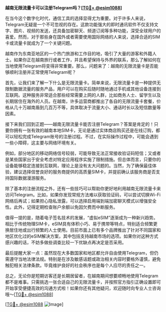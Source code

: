 **越南无限流量卡可以注册Telegram吗？[[TG💪+ @esim1088](https://t.me/s/esim1088)]**

在当今这个数字化时代，通信工具的选择显得尤为重要。对于许多人来说，Telegram无疑是一个不可忽视的存在。这款功能强大的即时通讯软件不仅支持文字、图片、视频的发送，还具备加密聊天、频道订阅等多种功能，深受全球用户的喜爱。然而，对于那些身在国外或者需要使用国际网络的人来说，选择合适的SIM卡或流量卡就成为了一个关键问题。

越南作为东南亚地区的一个热门旅游和工作目的地，吸引了大量的游客和外籍人士。如果你正在越南旅行或者工作，并且希望保持与外界的联系，那么了解如何在当地使用Telegram将变得非常重要。那么，问题来了：越南的无限流量卡是否能够顺利注册并正常使用Telegram呢？

首先，让我们来了解一下什么是无限流量卡。简单来说，无限流量卡是一种提供无限制数据流量的服务产品，用户可以在购买后随时随地通过手机或其他设备连接到互联网。这种服务非常适合那些经常需要上网的人群，比如商务人士、留学生以及长期居住在海外的人员。在越南，许多运营商都推出了各自的无限流量卡套餐，价格从几十万越南盾到几百万不等，具体取决于流量大小、通话时长以及短信数量等因素。

接下来我们回到正题——越南无限流量卡能否注册Telegram？答案是肯定的！只要你拥有一张有效的越南本地SIM卡，无论是通过实体商店购买还是在线订购，都可以轻松完成Telegram账号的注册过程。不过，在实际操作过程中，可能会遇到一些小障碍，这主要与网络环境有关。

例如，部分地区的移动网络信号较弱，可能导致无法正常接收验证码短信；又或者是某些国家出于安全考虑对特定应用程序实施了限制措施。但总体而言，只要你的设备能够稳定连接到互联网，理论上是没有太大问题的。当然，为了确保最佳体验，建议选择信誉良好的服务商提供的高质量SIM卡，并提前确认该服务商是否支持国际数据漫游服务。

除了基本的注册流程之外，还有一些技巧可以帮助你更好地利用越南无限流量卡来访问Telegram。比如，如果你发现常规方法难以获取验证码，可以尝试切换Wi-Fi网络后再试；如果担心隐私泄露，可以选择启用端到端加密聊天模式以增强安全性。此外，记得定期检查账户余额以免因欠费而中断服务。

值得一提的是，随着电子签名技术的发展，“虚拟eSIM”逐渐成为一种新兴趋势。相比于传统物理SIM卡，eSIM具有体积小巧、易于携带等特点，特别适合频繁更换居住地或出行频繁的人士使用。目前市面上已有多个品牌推出了针对不同国家和地区优化过的eSIM解决方案，其中包括支持越南市场的选项。如果你对这种方式感兴趣的话，不妨多做些调查比较一下优缺点再决定是否采用。

最后提醒大家一点：虽然现在大多数国家和地区都允许自由使用Telegram，但仍需遵守当地法律法规。特别是在涉及敏感话题或政治相关内容时要格外谨慎，避免触犯相关法律条款。毕竟维护良好的社会秩序也是每个人应尽的责任之一。

总之，无论你是短期访客还是长期居留者，在越南期间想要顺畅地使用Telegram都不是难事。只需挑选一张合适自己的无限流量卡，并按照官方指引正确设置即可开始享受便捷高效的沟通方式啦！如果你还有其他疑问，欢迎随时向专业人士咨询哦～[[TG💪+ @esim1088](https://t.me/s/esim1088)]

[[TG💪+ @esim1088](https://t.me/s/esim1088) ![Image](https://i.postimg.cc/4NQfJmqS/Snipaste-2025-05-13-00-14-12.png)]